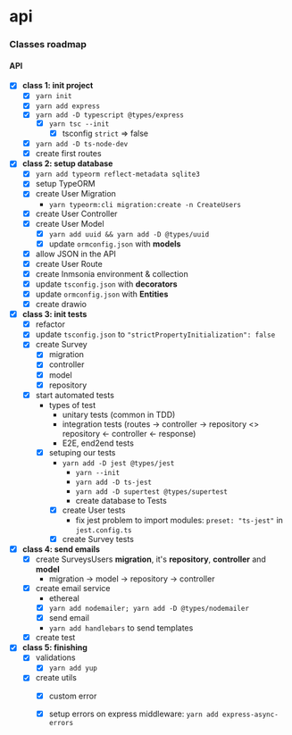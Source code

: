 # api

### Classes roadmap

#### API

- [x] **class 1: init project**
  - [x] `yarn init`
  - [x] `yarn add express`
  - [x] `yarn add -D typescript @types/express`
    - [x] `yarn tsc --init`
      - [x] tsconfig `strict` => false
  - [x] `yarn add -D ts-node-dev`
  - [x] create first routes

- [x] **class 2: setup database**
    - [x] `yarn add typeorm reflect-metadata sqlite3`
    - [x] setup TypeORM
    - [x] create User Migration
      - `yarn typeorm:cli migration:create -n CreateUsers`
    - [X] create User Controller
    - [x] create User Model 
      - [x] `yarn add uuid && yarn add -D @types/uuid`
      - [x] update `ormconfig.json` with **models**
    - [x] allow JSON in the API
    - [x] create User Route
    - [x] create Inmsonia environment & collection
    - [x] update `tsconfig.json` with **decorators**
    - [x] update `ormconfig.json` with **Entities**
    - [x] create drawio 

- [x] **class 3: init tests**
  - [x] refactor
  - [x] update `tsconfig.json` to `"strictPropertyInitialization": false` 
  - [x] create Survey
    - [x] migration
    - [x] controller
    - [x] model
    - [x] repository
  - [x] start automated tests
    - types of test
      - unitary tests (common in TDD)
      - integration tests (routes -> controller -> repository <> repository <- controller <- response)
      - E2E, end2end tests
    - [x] setuping our tests
      - `yarn add -D jest @types/jest`
        - `yarn --init`
        - `yarn add -D ts-jest`
        - `yarn add -D supertest @types/supertest`
        - create database to Tests
      - [x] create User tests
        - fix jest problem to import modules: `preset: "ts-jest"` in `jest.config.ts`
      - [x] create Survey tests

- [x] **class 4: send emails**
  - [x] create SurveysUsers **migration**, it's **repository**, **controller** and **model**
    - migration -> model -> repository -> controller
  - [x] create email service
    - ethereal
    - [x] `yarn add nodemailer; yarn add -D @types/nodemailer` 
    - [x] send email
    - `yarn add handlebars` to send templates
  - [x] create test

- [x] **class 5: finishing**
  - [x] validations
    - [x] `yarn add yup`
  - [x] create utils
    - [x] custom error
    - [x] setup errors on express middleware: `yarn add express-async-errors`


<!-- links -->
[typeorm]: https://typeorm.io